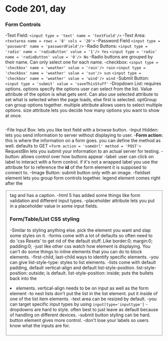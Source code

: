 # Code 201, day


### Form Controls
-Text Field:
`<input type = 'text' name = 'textField'/>`
-Text Area:
`<textarea name = rows = '8' cols = '20'>`
-Password Field
`<input type = 'password' name = 'passwordField'/>`
-Radio Buttons:
`<input type = 'radio' name = 'radioButton' value = '1'/> Yes`
`<input type = 'radio' name = 'radioButton' value = '0'/> No`
-Radio buttons are grouped by their name. Can only select one for each name.
-checkbox:
`<input type = 'checkbox' name = 'weather' value = 'rain'/> rain`
`<input type = 'checkbox' name = 'weather' value = 'sun'/> sun`
`<input type = 'checkbox' name = 'weather' value = 'wind'/> wind`
-Submit Button: `<input type = 'submit' value = 'saveThisStuff'`
-Dropdown List: requires options.  options specify the options user can select from the list.  Value attribute of the option is what gets sent.  Can also use selected attribute to set what is selected when the page loads, else first is selected.  optGroup can group options together.  multiple attribute allows users to select multiple options.  size attribute lets you decide how many options you want to show at once.
```
```
-File Input Box: lets you like text field with a browse button.
-Input Hidden: lets you send information to server without displaying to user.
-**Form action:** this is where the information on a form goes. you can define the method as well. defaults to GET
`<form action = 'someUrl' method = 'POST'>`
RequestBin lets you submit your information to an actual server for testing.
-button: allows control over how buttons appear
-label: user can click on label to interact with a form control.  if it's not a wrapped label you use the attribute for to reference the **id** of the form element it is supposed to connect to.
-Image Button: submit button only with an image.
-fieldset element lets you group form controls together.  legend element comes right after the <fieldset> tag and has a caption.
-html 5 has added some things like form validation and different input types.
-placeholder attribute lets you put in a placeholder value in some input fields.

### Form/Table/List CSS styling
-Similar to styling anything else. pick the element you want and slap some styles on it.
-forms come with a lot of defaults so often need to do 'css Resets' to get rid of the default stuff.  Like border:0; margin:0; padding:0;
-just like other css watch how element is displaying.  You can't do some things to inline elements that you can do to block elements.
-first-child, last-child ways to identify specific elements.
-you can give list-style-type:  styles to list elements.
-lists come with default padding, default vertical-align and default list-style-position.  list-style-position: outside; is default.  list-style-position: inside; puts the bullets back into the <li> elements. vertical-align needs to be on input as well as the form element
-to nest lists don't put the list in the list element. put it inside of one of the list item elements.
-text area can be resized by default.
-you can target specific input types by using `input[type='inputtype']`
-dropdowns are hard to style. often best to just leave as default because of handling on different devices.
-submit button styling can be hard. button element gives more control.
-don't lose your labels so users know what the inputs are for.
